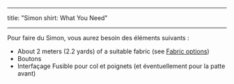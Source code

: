 - - -
title: "Simon shirt: What You Need"
- - -

Pour faire du Simon, vous aurez besoin des éléments suivants :

- About 2 meters (2.2 yards) of a suitable fabric (see [Fabric options](/docs/patterns/simon/fabric/))
- Boutons
- Interfaçage Fusible pour col et poignets (et éventuellement pour la patte avant)
